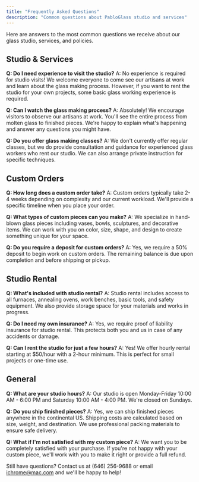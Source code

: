 ```yaml
---
title: "Frequently Asked Questions"
description: "Common questions about PabloGlass studio and services"
---
```


Here are answers to the most common questions we receive about our glass studio, services, and policies.

## Studio & Services

**Q: Do I need experience to visit the studio?**
A: No experience is required for studio visits! We welcome everyone to come see our artisans at work and learn about the glass making process. However, if you want to rent the studio for your own projects, some basic glass working experience is required.

**Q: Can I watch the glass making process?**
A: Absolutely! We encourage visitors to observe our artisans at work. You'll see the entire process from molten glass to finished pieces. We're happy to explain what's happening and answer any questions you might have.

**Q: Do you offer glass making classes?**
A: We don't currently offer regular classes, but we do provide consultation and guidance for experienced glass workers who rent our studio. We can also arrange private instruction for specific techniques.

## Custom Orders

**Q: How long does a custom order take?**
A: Custom orders typically take 2-4 weeks depending on complexity and our current workload. We'll provide a specific timeline when you place your order.

**Q: What types of custom pieces can you make?**
A: We specialize in hand-blown glass pieces including vases, bowls, sculptures, and decorative items. We can work with you on color, size, shape, and design to create something unique for your space.

**Q: Do you require a deposit for custom orders?**
A: Yes, we require a 50% deposit to begin work on custom orders. The remaining balance is due upon completion and before shipping or pickup.

## Studio Rental

**Q: What's included with studio rental?**
A: Studio rental includes access to all furnaces, annealing ovens, work benches, basic tools, and safety equipment. We also provide storage space for your materials and works in progress.

**Q: Do I need my own insurance?**
A: Yes, we require proof of liability insurance for studio rental. This protects both you and us in case of any accidents or damage.

**Q: Can I rent the studio for just a few hours?**
A: Yes! We offer hourly rental starting at $50/hour with a 2-hour minimum. This is perfect for small projects or one-time use.

## General

**Q: What are your studio hours?**
A: Our studio is open Monday-Friday 10:00 AM - 6:00 PM and Saturday 10:00 AM - 4:00 PM. We're closed on Sundays.

**Q: Do you ship finished pieces?**
A: Yes, we can ship finished pieces anywhere in the continental US. Shipping costs are calculated based on size, weight, and destination. We use professional packing materials to ensure safe delivery.

**Q: What if I'm not satisfied with my custom piece?**
A: We want you to be completely satisfied with your purchase. If you're not happy with your custom piece, we'll work with you to make it right or provide a full refund.

Still have questions? Contact us at (646) 256-9688 or email ichrome@mac.com and we'll be happy to help!
